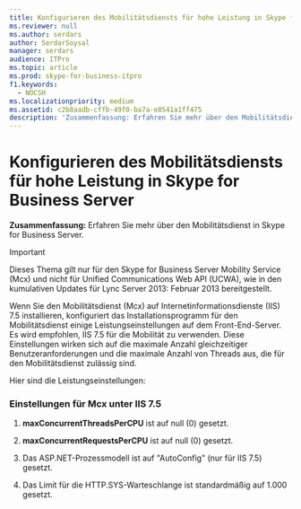 ```yaml
---
title: Konfigurieren des Mobilitätsdiensts für hohe Leistung in Skype for Business Server
ms.reviewer: null
ms.author: serdars
author: SerdarSoysal
manager: serdars
audience: ITPro
ms.topic: article
ms.prod: skype-for-business-itpro
f1.keywords:
  - NOCSH
ms.localizationpriority: medium
ms.assetid: c2b8aadb-cffb-49f0-ba7a-e8541a1ff475
description: 'Zusammenfassung: Erfahren Sie mehr über den Mobilitätsdienst in Skype for Business Server.'
---
```


# <a name="configure-mobility-service-for-high-performance-in-skype-for-business-server"></a>Konfigurieren des Mobilitätsdiensts für hohe Leistung in Skype for Business Server
 
**Zusammenfassung:** Erfahren Sie mehr über den Mobilitätsdienst in Skype for Business Server.
  
> [!IMPORTANT]
> Dieses Thema gilt nur für den Skype for Business Server Mobility Service (Mcx) und nicht für Unified Communications Web API (UCWA), wie in den kumulativen Updates für Lync Server 2013: Februar 2013 bereitgestellt. 
  
Wenn Sie den Mobilitätsdienst (Mcx) auf Internetinformationsdienste (IIS) 7.5 installieren, konfiguriert das Installationsprogramm für den Mobilitätsdienst einige Leistungseinstellungen auf dem Front-End-Server. Es wird empfohlen, IIS 7.5 für die Mobilität zu verwenden. Diese Einstellungen wirken sich auf die maximale Anzahl gleichzeitiger Benutzeranforderungen und die maximale Anzahl von Threads aus, die für den Mobilitätsdienst zulässig sind.
  
Hier sind die Leistungseinstellungen:
  
### <a name="settings-for-mcx-on-iis-75"></a>Einstellungen für Mcx unter IIS 7.5

1. **maxConcurrentThreadsPerCPU** ist auf null (0) gesetzt.
    
2. **maxConcurrentRequestsPerCPU** ist auf null (0) gesetzt.
    
3. Das ASP.NET-Prozessmodell ist auf "AutoConfig" (nur für IIS 7.5) gesetzt.
    
4. Das Limit für die HTTP.SYS-Warteschlange ist standardmäßig auf 1.000 gesetzt.
    

